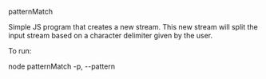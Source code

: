 patternMatch

Simple JS program that creates a new stream. This new stream will split the input stream based on a character delimiter given by the user. 

To run:

node patternMatch -p, --pattern <pattern>